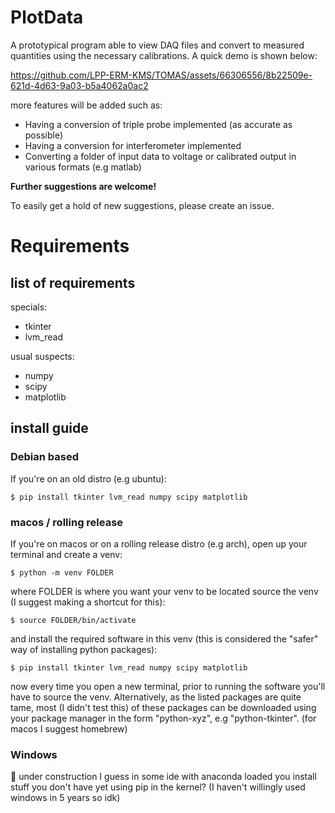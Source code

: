 # PlotData

A prototypical program able to view DAQ files and convert to measured quantities using the necessary calibrations. 
A quick demo is shown below:

https://github.com/LPP-ERM-KMS/TOMAS/assets/66306556/8b22509e-621d-4d63-9a03-b5a4062a0ac2

more features will be added such as:

- Having a conversion of triple probe implemented (as accurate as possible)
- Having a conversion for interferometer implemented
- Converting a folder of input data to voltage or calibrated output in various formats (e.g matlab)

**Further suggestions are welcome!**

To easily get a hold of new suggestions, please create an issue.

# Requirements

## list of requirements
specials:
- tkinter
- lvm_read

usual suspects:
- numpy
- scipy
- matplotlib

## install guide
### Debian based
If you're on an old distro (e.g ubuntu):
```console
$ pip install tkinter lvm_read numpy scipy matplotlib
```
### macos / rolling release
If you're on macos or on a rolling release distro (e.g arch), open up your
terminal and create a venv:
```console
$ python -m venv FOLDER
```
where FOLDER is where you want your venv to be located
source the venv (I suggest making a shortcut for this):

```console
$ source FOLDER/bin/activate
```
and install the required software in this venv (this is
considered the "safer" way of installing python packages):

```console
$ pip install tkinter lvm_read numpy scipy matplotlib
```

now every time you open a new terminal, prior to running the software you'll have
to source the venv.
Alternatively, as the listed packages are quite tame, most (I didn't test this) of these packages
can be downloaded using your package manager in the form "python-xyz", e.g "python-tkinter".
(for macos I suggest homebrew)

### Windows
🚧 under construction
I guess in some ide with anaconda loaded you install stuff you don't have yet using pip in the kernel? 
(I haven't willingly used windows in 5 years so idk)
